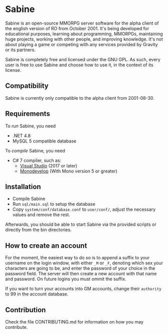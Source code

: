 Sabine
=============================================================================

Sabine is an open-source MMORPG server software for the alpha client of
the english version of RO from October 2001. It's being developed for
educational purposes, learning about programming, MMORPGs, maintaining
huge projects, working with other people, and improving knowledge.
It's not about playing a game or competing with any services provided
by Gravity or its partners.

Sabine is completely free and licensed under the GNU GPL. As such,
every user is free to use Sabine and choose how to use it, in the
context of its license.

Compatibility
-----------------------------------------------------------------------------
Sabine is currently only compatible to the ‎alpha client from 2001-08-30.

Requirements
-----------------------------------------------------------------------------
To *run* Sabine, you need
* .NET 4.8
* MySQL 5 compatible database

To *compile* Sabine, you need
* C# 7 compiler, such as:
  * [Visual Studio](http://www.visualstudio.com/en-us/products/visual-studio-express-vs.aspx) (2017 or later)
  * [Monodevelop](http://monodevelop.com/) (With Mono version 5 or greater)

Installation
-----------------------------------------------------------------------------
* Compile Sabine
* Run `sql/main.sql` to setup the database
* Copy `system/conf/database.conf` to `user/conf/`,
  adjust the necessary values and remove the rest.

Afterwards, you should be able to start Sabine via the provided scripts
or directly from the bin directories.

How to create an account
-----------------------------------------------------------------------------
For the moment, the easiest way to do so is to append a suffix to your
username on the login window, with either `_M` or `_F`, denoting which
sex your characters are going to be, and enter the password of your
choice in the password field. The server will then create a new account
with that name and password. On future logins you must ommit the suffix.

If you want to turn your accounts into GM accounts, change their `authority`
to 99 in the account database.

Contribution
-----------------------------------------------------------------------------
Check the file CONTRIBUTING.md for information on how you may contribute.
